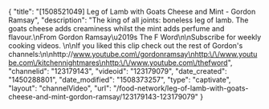 {
    "title": "[1508521049] Leg of Lamb with Goats Cheese and Mint - Gordon Ramsay",
    "description": "The king of all joints: boneless leg of lamb. The goats cheese adds creaminess whilst the mint adds perfume and flavour.\nFrom Gordon Ramsay\u2019s The F Word\n\nSubscribe for weekly cooking videos. \n\nIf you liked this clip check out the rest of Gordon's channels:\n\nhttp:\/\/www.youtube.com\/gordonramsay\nhttp:\/\/www.youtube.com\/kitchennightmares\nhttp:\/\/www.youtube.com\/thefword",
    "channelid": "123179143",
    "videoid": "123179079",
    "date_created": "1450288801",
    "date_modified": "1508373257",
    "type": "captivate",
    "layout": "channelVideo",
    "url": "\/food-network\/leg-of-lamb-with-goats-cheese-and-mint-gordon-ramsay\/123179143-123179079"
}